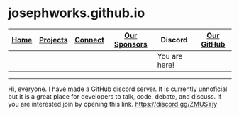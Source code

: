 # josephworks.github.io
| [Home](README.md) | [Projects](PROJECTS.md) | [Connect](CONNECT.md) | [Our Sponsors](SPONSORS.md) | Discord | [Our GitHub](http://www.github.com/josephworks) |
|-------------------|-------------------------|:-------:|-----------------------------|-----------------------|-------------------------------------------------|
|||||You are here!
------
Hi, everyone.
I have made a GitHub discord server. It is currently unnoficial but it is a great place for developers to talk, code, debate, and discuss.
If you are interested join by opening this link. https://discord.gg/ZMUSYjy
